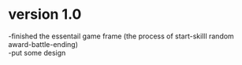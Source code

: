 # version 1.0
-finished the essentail game frame (the process of start-skilll random award-battle-ending)   
-put some design
